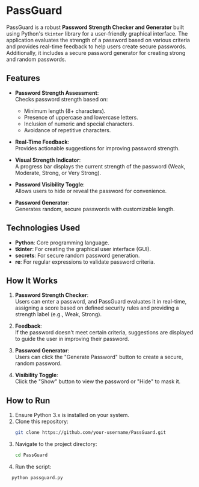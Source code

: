 # PassGuard

PassGuard is a robust **Password Strength Checker and Generator** built using Python's `tkinter` library for a user-friendly graphical interface. The application evaluates the strength of a password based on various criteria and provides real-time feedback to help users create secure passwords. Additionally, it includes a secure password generator for creating strong and random passwords.

## Features

- **Password Strength Assessment**:  
  Checks password strength based on:
  - Minimum length (8+ characters).
  - Presence of uppercase and lowercase letters.
  - Inclusion of numeric and special characters.
  - Avoidance of repetitive characters.

- **Real-Time Feedback**:  
  Provides actionable suggestions for improving password strength.

- **Visual Strength Indicator**:  
  A progress bar displays the current strength of the password (Weak, Moderate, Strong, or Very Strong).

- **Password Visibility Toggle**:  
  Allows users to hide or reveal the password for convenience.

- **Password Generator**:  
  Generates random, secure passwords with customizable length.

## Technologies Used

- **Python**: Core programming language.
- **tkinter**: For creating the graphical user interface (GUI).
- **secrets**: For secure random password generation.
- **re**: For regular expressions to validate password criteria.

## How It Works

1. **Password Strength Checker**:  
   Users can enter a password, and PassGuard evaluates it in real-time, assigning a score based on defined security rules and providing a strength label (e.g., Weak, Strong).

2. **Feedback**:  
   If the password doesn't meet certain criteria, suggestions are displayed to guide the user in improving their password.

3. **Password Generator**:  
   Users can click the "Generate Password" button to create a secure, random password.

4. **Visibility Toggle**:  
   Click the "Show" button to view the password or "Hide" to mask it.

## How to Run

1. Ensure Python 3.x is installed on your system.
2. Clone this repository:
   ```bash
   git clone https://github.com/your-username/PassGuard.git
3. Navigate to the project directory:
   ```bash
   cd PassGuard
4. Run the script:
  ```bash
    python passguard.py

